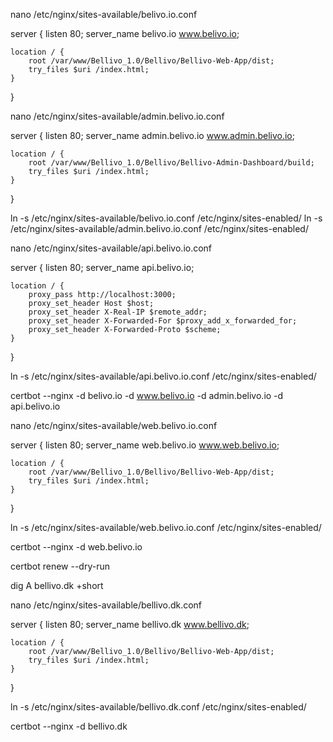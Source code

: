 nano /etc/nginx/sites-available/belivo.io.conf

 server {
    listen 80;
    server_name belivo.io www.belivo.io;

    location / {
        root /var/www/Bellivo_1.0/Bellivo/Bellivo-Web-App/dist;
        try_files $uri /index.html;
    }
}




nano /etc/nginx/sites-available/admin.belivo.io.conf

 server {
    listen 80;
    server_name admin.belivo.io www.admin.belivo.io;

    location / {
        root /var/www/Bellivo_1.0/Bellivo/Bellivo-Admin-Dashboard/build;
        try_files $uri /index.html;
    }
}

ln -s /etc/nginx/sites-available/belivo.io.conf /etc/nginx/sites-enabled/
ln -s /etc/nginx/sites-available/admin.belivo.io.conf /etc/nginx/sites-enabled/


nano /etc/nginx/sites-available/api.belivo.io.conf


server {
    listen 80;
    server_name api.belivo.io;

    location / {
        proxy_pass http://localhost:3000;
        proxy_set_header Host $host;
        proxy_set_header X-Real-IP $remote_addr;
        proxy_set_header X-Forwarded-For $proxy_add_x_forwarded_for;
        proxy_set_header X-Forwarded-Proto $scheme;
    }
}

ln -s /etc/nginx/sites-available/api.belivo.io.conf /etc/nginx/sites-enabled/


certbot --nginx -d belivo.io -d www.belivo.io -d admin.belivo.io -d api.belivo.io



nano /etc/nginx/sites-available/web.belivo.io.conf

server {
    listen 80;
    server_name web.belivo.io www.web.belivo.io;

    location / {
        root /var/www/Bellivo_1.0/Bellivo/Bellivo-Web-App/dist;
        try_files $uri /index.html;
    }
}

ln -s /etc/nginx/sites-available/web.belivo.io.conf /etc/nginx/sites-enabled/


certbot --nginx -d web.belivo.io

certbot renew --dry-run

dig A bellivo.dk +short

nano /etc/nginx/sites-available/bellivo.dk.conf

server {
    listen 80;
    server_name bellivo.dk www.bellivo.dk;

    location / {
        root /var/www/Bellivo_1.0/Bellivo/Bellivo-Web-App/dist;
        try_files $uri /index.html;
    }
}

ln -s /etc/nginx/sites-available/bellivo.dk.conf /etc/nginx/sites-enabled/


certbot --nginx -d bellivo.dk